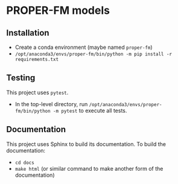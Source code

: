 # PROPER-FM models

## Installation

+ Create a conda environment (maybe named `proper-fm`)
+ `/opt/anaconda3/envs/proper-fm/bin/python -m pip install -r requirements.txt`

## Testing
This project uses `pytest`. 

+  In the top-level directory, run `/opt/anaconda3/envs/proper-fm/bin/python -m pytest` to execute all tests. 

## Documentation

This project uses Sphinx to build its documentation. To build the documentation:

+ `cd docs`
+ `make html` (or similar command to make another form of the documentation)